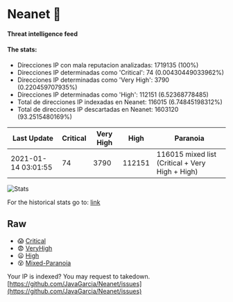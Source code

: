 # Neanet :hocho:
#### Threat intelligence feed
#### The stats:

- Direcciones IP con mala reputacion analizadas: 1719135 (100%)
- Direcciones IP determinadas como 'Critical':  74 (0.00430449033962%)
- Direcciones IP determinadas como 'Very High':  3790 (0.220459707935%)
- Direcciones IP determinadas como 'High':  112151 (6.52368778485)
- Total de direcciones IP indexadas en Neanet:  116015 (6.74845198312%)
- Total de direcciones IP descartadas en Neanet:  1603120 (93.2515480169%)

| Last Update | Critical | Very High | High | Paranoia |
| --- | --- | --- | --- | --- |
| 2021-01-14 03:01:55 | 74 | 3790 | 112151 | 116015 mixed list (Critical + Very High + High)|

![Stats](https://docs.google.com/spreadsheets/d/e/2PACX-1vSnaNMIXVabIpDJjufMlzH7poXnshF3mgd8Is1g9ytUEzVsP5my4Trn8f-xkoLLQ38xpL3HtmUexLo6/pubchart?oid=501124687&format=image)

For the historical stats go to: [link](/stats.csv)
## Raw
- :scream: [Critical](https://raw.githubusercontent.com/JavaGarcia/Neanet/master/blacklists/neanet_critical.txt)
- :fearful: [VeryHigh](https://raw.githubusercontent.com/JavaGarcia/Neanet/master/blacklists/neanet_veryHigh.txtt)
- :frowning: [High](https://raw.githubusercontent.com/JavaGarcia/Neanet/master/blacklists/neanet_high.txt)
- :dizzy_face: [Mixed-Paranoia](https://raw.githubusercontent.com/JavaGarcia/Neanet/master/blacklists/neanet_all.txt)


Your IP is indexed? You may request to takedown. [https://github.com/JavaGarcia/Neanet/issues](https://github.com/JavaGarcia/Neanet/issues)

























































































































































































































































































































































































































































































































































































































































































































































































































































































































































































































































































































































































































































































































































































































































































































































































































































































































































































































































































































































































































































































































































































































































































































































































































































































































































































































































































































































































































































































































































































































































































































































































































































































































































































































































































































































































































